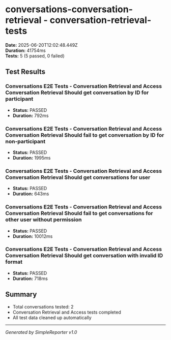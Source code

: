 # conversations-conversation-retrieval - conversation-retrieval-tests

**Date:** 2025-06-20T12:02:48.449Z  
**Duration:** 41754ms  
**Tests:** 5 (5 passed, 0 failed)

## Test Results


### Conversations E2E Tests - Conversation Retrieval and Access Conversation Retrieval Should get conversation by ID for participant
- **Status:** PASSED
- **Duration:** 792ms



### Conversations E2E Tests - Conversation Retrieval and Access Conversation Retrieval Should fail to get conversation by ID for non-participant
- **Status:** PASSED
- **Duration:** 1995ms



### Conversations E2E Tests - Conversation Retrieval and Access Conversation Retrieval Should get conversations for user
- **Status:** PASSED
- **Duration:** 643ms



### Conversations E2E Tests - Conversation Retrieval and Access Conversation Retrieval Should fail to get conversations for other user without permission
- **Status:** PASSED
- **Duration:** 10012ms



### Conversations E2E Tests - Conversation Retrieval and Access Conversation Retrieval Should get conversation with invalid ID format
- **Status:** PASSED
- **Duration:** 718ms



## Summary

- Total conversations tested: 2
- Conversation Retrieval and Access tests completed
- All test data cleaned up automatically

---
*Generated by SimpleReporter v1.0*
